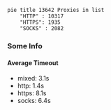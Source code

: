 
```mermaid
pie title 13642 Proxies in list
    "HTTP" : 10317
    "HTTPS": 1935
    "SOCKS" : 2082
```

### Some Info
#### Average Timeout

- mixed: 3.1s
- http: 1.4s
- https: 8.1s
- socks: 6.4s